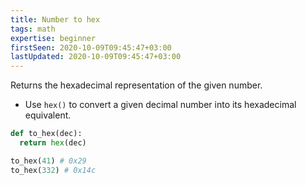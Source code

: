 ```yaml
---
title: Number to hex
tags: math
expertise: beginner
firstSeen: 2020-10-09T09:45:47+03:00
lastUpdated: 2020-10-09T09:45:47+03:00
---
```


Returns the hexadecimal representation of the given number.

- Use `hex()` to convert a given decimal number into its hexadecimal equivalent.

```py
def to_hex(dec):
  return hex(dec)
```

```py
to_hex(41) # 0x29
to_hex(332) # 0x14c
```
